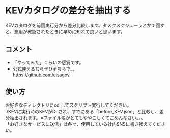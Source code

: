 # KEVカタログの差分を抽出する
KEVカタログを前回実行分から差分比較します。タスクスケジューラとかで回すと、悪用が確認されたときに早めに知れて良いと思います。
## コメント
- 「やってみた」ぐらいの感覚です。
- 公式使えるならぜひそちらで。。<br>
https://github.com/cisagov
## 使い方
お好きなディレクトリにcd してスクリプト実行してください。<br>
.\KEVに実行時のKEVがDLされ、すでにある「before_KEV.json」と比較し、差分抽出されます。※ファイル名がとてもややこしくてごめんなさい。。。<br>
「お好きなサービスに送信」は各々、使用している社内SNSに書き換えてください。
